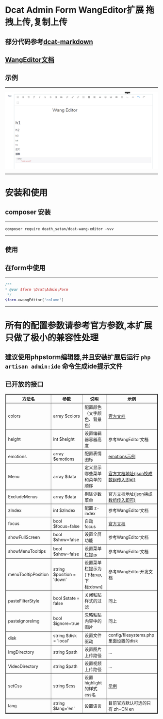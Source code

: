 # Dcat Admin Form WangEditor扩展 拖拽上传,复制上传

## 部分代码参考[dcat-markdown](https://gitee.com/-/ide/project/dcat-phper/dcat-markdown)

## [WangEditor文档](https://www.wangeditor.com/doc/)
## 示例

---

![](example/img.png)

---

# 安装和使用
## composer 安装

---
```shell
composer require death_satan/dcat-wang-editor -vvv
```
---
## 使用
## 在form中使用

---
```php
/**
* @var $form \Dcat\Admin\Form
 */
$form->wangEditor('column')
```
---


# 所有的配置参数请参考官方参数,本扩展只做了极小的兼容性处理
## 建议使用phpstorm编辑器,并且安装扩展后运行 `php artisan admin:ide` 命令生成ide提示文件
## 已开放的接口

<table border="2">
  <tr>
    <th>方法名</th>
    <th>参数</th>
    <th>说明</th>
    <th>示例</th>
  </tr>
  <tr>
    <td>colors</td>
    <td>array $colors</td>
    <td>配置颜色（文字颜色、背景色）</td>
    <td><a href="https://www.wangeditor.com/doc/pages/03-%E9%85%8D%E7%BD%AE%E8%8F%9C%E5%8D%95/02-%E9%85%8D%E7%BD%AE%E9%A2%9C%E8%89%B2.html">官方文档</a></td>
  </tr>
  <tr>
    <td>height</td>
    <td>int $height</td>
    <td>设置编辑器容器高度</td>
    <td>参考WangEditor文档</td>
  </tr>
  <tr>
    <td>emotions</td>
    <td>array $emotions</td>
    <td>配置表情图标</td>
    <td><a href="./example/emotions.md">emotions示例</a></td>
  </tr>
  <tr>
    <td>Menu</td>
    <td>array $data</td>
    <td>定义显示哪些菜单和菜单的顺序</td>
    <td><a href="https://www.wangeditor.com/doc/pages/03-%E9%85%8D%E7%BD%AE%E8%8F%9C%E5%8D%95/01-%E8%87%AA%E5%AE%9A%E4%B9%89%E8%8F%9C%E5%8D%95.html">
        官方文档地址(json换成数组传入即可)</a></td>
  </tr>
  <tr>
    <td>ExcludeMenus</td>
    <td>array $data</td>
    <td>剔除少数菜单</td>
    <td><a href="https://www.wangeditor.com/doc/pages/03-%E9%85%8D%E7%BD%AE%E8%8F%9C%E5%8D%95/01-%E8%87%AA%E5%AE%9A%E4%B9%89%E8%8F%9C%E5%8D%95.html">
        官方文档地址(json换成数组传入即可)</a></td>
  </tr>
  <tr>
    <td>zIndex</td>
    <td>int $zIndex</td>
    <td>配置 z-index</td>
    <td>参考WangEditor文档</td>
  </tr>
  <tr>
    <td>focus</td>
    <td>bool $focus=false</td>
    <td>自动 focus</td>
    <td><a href="https://www.wangeditor.com/doc/pages/01-%E5%BC%80%E5%A7%8B%E4%BD%BF%E7%94%A8/08-%E8%87%AA%E5%8A%A8focus.html">
        官方文档</a></td>
  </tr>
  <tr>
    <td>showFullScreen</td>
    <td>bool $show=false</td>
    <td>设置全屏功能</td>
    <td>参考WangEditor文档</td>
  </tr>
  <tr>
    <td>showMenuTooltips</td>
    <td>bool $show=false</td>
    <td>设置菜单栏提示</td>
    <td>参考WangEditor文档</td>
  </tr>
  <tr>
    <td>menuTooltipPosition</td>
    <td>string $position = 'down'</td>
    <td>设置菜单栏提示为[下标:up,下标:down]</td>
    <td>参考WangEditor开发文档</td>
  </tr>
  <tr>
    <td>pasteFilterStyle</td>
    <td>bool $state = false</td>
    <td>关闭粘贴样式的过滤</td>
    <td>同上</td>
  </tr>
  <tr>
    <td>pasteIgnoreImg</td>
    <td>bool $ignore=true</td>
    <td>忽略粘贴内容中的图片</td>
    <td>同上</td>
  </tr>
  <tr>
    <td>disk</td>
    <td>string $disk = 'local'</td>
    <td>设置文件驱动</td>
    <td>config/filesystems.php里面设置的disk</td>
  </tr>
  <tr>
    <td>ImgDirectory</td>
    <td>string $path</td>
    <td>设置图片上传路径</td>
    <td>...</td>
  </tr>
  <tr>
    <td>VideoDirectory</td>
    <td>string $path</td>
    <td>设置视频上传路径</td>
    <td>...</td>
  </tr>
  <tr>
    <td>setCss</td>
    <td>string $css</td>
    <td>设置highlight的样式css名</td>
    <td><a href="./example/setCss.md">示例</a></td>
  </tr>
  <tr>
    <td>lang</td>
    <td>string $lang='en'</td>
    <td>设置语言</td>
    <td>目前官方默认可选的只有 zh-CN en</td>
  </tr>
</table>

